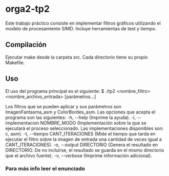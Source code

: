 # orga2-tp2

Este trabajo práctico consiste en implementar filtros gráficos utilizando el modelo de procesamiento SIMD.
Incluye herramientas de test y tiempo.

## Compilación
Ejecutar make desde la carpeta src. Cada directorio tiene su propio Makefile.

## Uso
El uso del programa principal es el siguiente:
$ ./tp2 <nombre_filtro> <opciones> <nombre_archivo_entrada> [parámetros...]

Los filtros que se pueden aplicar y sus parámetros son ImagenFantasma_asm y ColorBordes_asm.
Las opciones que acepta el programa son las siguientes:
    -h, --help  (Imprime la ayuda).
    -i, --implementacion NOMBRE_MODO (Implementación sobre la que se ejecutará el proceso seleccionado. 
    Las implementaciones disponibles son: c, asm).
    -t, --tiempo CANT_ITERACIONES (Mide el tiempo que tarda en ejecutar el filtro sobre la imagen de entrada una cantidad
    de veces igual a CANT_ITERACIONES).
    -o, --output DIRECTORIO (Genera el resultado en DIRECTORIO. De no incluirse, el resultado se guarda en el mismo
    directorio que el archivo fuente).
    -v, --verbose (Imprime información adicional).

### Para más info leer el enunciado 
